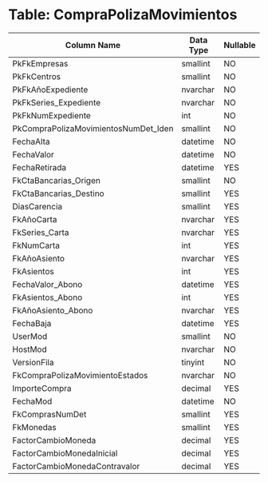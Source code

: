 # Table: CompraPolizaMovimientos

| Column Name | Data Type | Nullable |
|-------------|-----------|----------|
| PkFkEmpresas | smallint | NO |
| PkFkCentros | smallint | NO |
| PkFkAñoExpediente | nvarchar | NO |
| PkFkSeries_Expediente | nvarchar | NO |
| PkFkNumExpediente | int | NO |
| PkCompraPolizaMovimientosNumDet_Iden | smallint | NO |
| FechaAlta | datetime | NO |
| FechaValor | datetime | NO |
| FechaRetirada | datetime | YES |
| FkCtaBancarias_Origen | smallint | NO |
| FkCtaBancarias_Destino | smallint | YES |
| DiasCarencia | smallint | YES |
| FkAñoCarta | nvarchar | YES |
| FkSeries_Carta | nvarchar | YES |
| FkNumCarta | int | YES |
| FkAñoAsiento | nvarchar | YES |
| FkAsientos | int | YES |
| FechaValor_Abono | datetime | YES |
| FkAsientos_Abono | int | YES |
| FkAñoAsiento_Abono | nvarchar | YES |
| FechaBaja | datetime | YES |
| UserMod | smallint | NO |
| HostMod | nvarchar | NO |
| VersionFila | tinyint | NO |
| FkCompraPolizaMovimientoEstados | nvarchar | NO |
| ImporteCompra | decimal | YES |
| FechaMod | datetime | NO |
| FkComprasNumDet | smallint | YES |
| FkMonedas | smallint | YES |
| FactorCambioMoneda | decimal | YES |
| FactorCambioMonedaInicial | decimal | YES |
| FactorCambioMonedaContravalor | decimal | YES |
